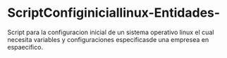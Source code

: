 # ScriptConfiginiciallinux-Entidades-
Script para la configuracion inicial de un sistema operativo linux el cual necesita variables y configuraciones especificasde una empresea en espaecifico.
